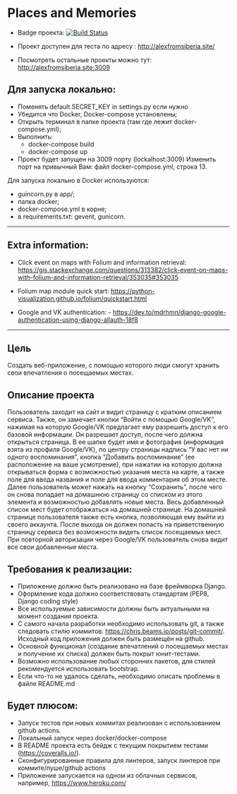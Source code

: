 # Places and Memories

- Badge проекта: [![Build Status](https://github.com/AlexFromSiberia/places_and_memories/actions/workflows/workflow1.yml/badge.svg?branch=master)](https://github.com/AlexFromSiberia/places_and_memories/actions/workflows/workflow1.yml)

- Проект доступен для теста по адресу : http://alexfromsiberia.site/

- Посмотреть остальные проекты можно тут: http://alexfromsiberia.site:3009

## Для запуска локально:

- Поменять default SECRET_KEY in settings.py если нужно
- Убедится что Docker, Docker-compose установлены;
- Открыть терминал в папке проекта (там где лежит docker-compose.yml);
- Выполнить:
  - docker-compose build
  - docker-compose up
- Проект будет запущен на 3009 порту (lockalhost:3009)
Изменить порт на привычный Вам: файл docker-compose.yml, строка 13.


Для запуска локально в Docker используются: 
- guincorn.py в app/;
- папка docker;
- docker-compose.yml в корне;
- в requirements.txt: gevent, gunicorn.
----

## Extra information:

- Click event on maps with Folium and information retrieval: https://gis.stackexchange.com/questions/313382/click-event-on-maps-with-folium-and-information-retrieval/353035#353035
- Folium map module quick start: https://python-visualization.github.io/folium/quickstart.html

- Google and VK authentication: - https://dev.to/mdrhmn/django-google-authentication-using-django-allauth-18f8

----

## Цель
Создать веб-приложение, с помощью которого люди смогут хранить свои впечатления о посещаемых
местах.

## Описание проекта
Пользователь заходит на сайт и видит страницу с кратким описанием сервиса. Также, он замечает
кнопки “Войти с помощью Google/VK”, нажимая на которую Google/VK предлагает ему разрешить доступ
к его базовой информации.
Он разрешает доступ, после чего должна открыться страница. В ее шапке будет имя и фотография
(информация взята из профиля Google/VK), по центру страницы надпись “У вас нет ни одного
воспоминания”, кнопка “Добавить воспоминание” (ее расположение на ваше усмотрение), при нажатии
на которую должна открываться форма с возможностью указания места на карте, а также поле для
ввода названия и поле для ввода комментария об этом месте.
Далее пользователь может нажать на кнопку “Сохранить”, после чего он снова попадает на домашнюю
страницу со списком из этого элемента и возможностью добавлять новые места. Весь добавленный
список мест будет отображаться на домашней странице.
На домашней странице пользователя также есть кнопка, позволяющая ему выйти из своего аккаунта.
После выхода он должен попасть на приветственную страницу сервиса без возможности видеть список
посещаемых мест. При повторной авторизации через Google/VK пользователь снова видит все свои
добавленные места.

## Требования к реализации:
- Приложение должно быть реализовано на базе фреймворка Django.
- Оформление кода должно соответствовать стандартам (PEP8, Django coding style)
- Все используемые зависимости должны быть актуальными на момент создания проекта.
- С самого начала разработки необходимо использовать git, а также следовать стилю коммитов:
https://chris.beams.io/posts/git-commit/. Исходный код приложения должен быть размещён на
github.
- Основной функционал (создание впечатлений о посещаемых местах и получение их списка)
должен быть покрыт юнит-тестами.
- Возможно использование любых сторонних пакетов, для стилей рекомендуется использовать
bootstrap.
- Если что-то не удалось сделать, необходимо описать проблемы в файле README.md

## Будет плюсом:
- Запуск тестов при новых коммитах реализован с использованием github actions.
- Локальный запуск через docker/docker-compose
- В README проекта есть бейдж с текущим покрытием тестами (https://coveralls.io/).
- Сконфигурированные правила для линтеров, запуск линтеров при коммите/пуше/github actions
- Приложение запускается на одном из облачных сервисов, например, https://www.heroku.com/